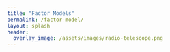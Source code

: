 ```yaml
---
title: "Factor Models"
permalink: /factor-model/
layout: splash
header:
  overlay_image: /assets/images/radio-telescope.png
---
```



